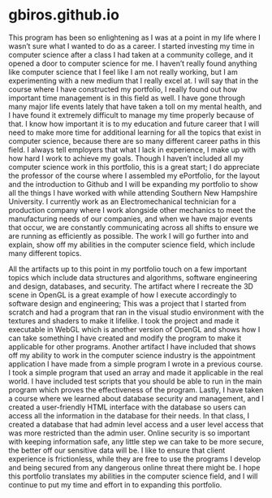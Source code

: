 # gbiros.github.io

This program has been so enlightening as I was at a point in my life where I wasn’t sure what I wanted to do as a career. I started investing my time in computer science after a class I had taken at a community college, and it opened a door to computer science for me. I haven’t really found anything like computer science that I feel like I am not really working, but I am experimenting with a new medium that I really excel at. I will say that in the course where I have constructed my portfolio, I really found out how important time management is in this field as well. I have gone through many major life events lately that have taken a toll on my mental health, and I have found it extremely difficult to manage my time properly because of that. I know how important it is to my education and future career that I will need to make more time for additional learning for all the topics that exist in computer science, because there are so many different career paths in this field. I always tell employers that what I lack in experience, I make up with how hard I work to achieve my goals. Though I haven’t included all my computer science work in this portfolio, this is a great start; I do appreciate the professor of the course where I assembled my ePortfolio, for the layout and the introduction to Github and I will be expanding my portfolio to show all the things I have worked with while attending Southern New Hampshire University. I currently work as an Electromechanical technician for a production company where I work alongside other mechanics to meet the manufacturing needs of our companies, and when we have major events that occur, we are constantly communicating across all shifts to ensure we are running as efficiently as possible. The work I will go further into and explain, show off my abilities in the computer science field, which include many different topics.

All the artifacts up to this point in my portfolio touch on a few important topics which include data structures and algorithms, software engineering and design, databases, and security. The artifact where I recreate the 3D scene in OpenGL is a great example of how I execute accordingly to software design and engineering; This was a project that I started from scratch and had a program that ran in the visual studio environment with the textures and shaders to make it lifelike. I took the project and made it executable in WebGL which is another version of OpenGL and shows how I can take something I have created and modify the program to make it applicable for other programs. Another artifact I have included that shows off my ability to work in the computer science industry is the appointment application I have made from a simple program I wrote in a previous course. I took a simple program that used an array and made it applicable in the real world. I have included test scripts that you should be able to run in the main program which proves the effectiveness of the program. Lastly, I have taken a course where we learned about database security and management, and I created a user-friendly HTML interface with the database so users can access all the information in the database for their needs. In that class, I created a database that had admin level access and a user level access that was more restricted than the admin user. Online security is so important with keeping information safe, any little step we can take to be more secure, the better off our sensitive data will be. I like to ensure that client experience is frictionless, while they are free to use the programs I develop and being secured from any dangerous online threat there might be. I hope this portfolio translates my abilities in the computer science field, and I will continue to put my time and effort in to expanding this portfolio. 
